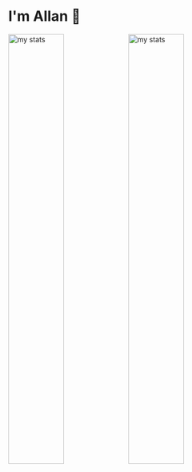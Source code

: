 # I'm Allan 👋

<img alt="my stats" align="left" width="47%" src="https://github-readme-stats.vercel.app/api?username=alnramos">
<img alt="my stats" align="left" width="47%" src="https://github-readme-stats.vercel.app/api/top-langs/?username=alnramos">

<!--
**alnramos/alnramos** is a ✨ _special_ ✨ repository because its `README.md` (this file) appears on your GitHub profile.

Here are some ideas to get you started:

- 🔭 I’m currently working on ...
- 🌱 I’m currently learning ...
- 👯 I’m looking to collaborate on ...
- 🤔 I’m looking for help with ...
- 💬 Ask me about ...
- 📫 How to reach me: ...
- 😄 Pronouns: ...
- ⚡ Fun fact: ...
-->
